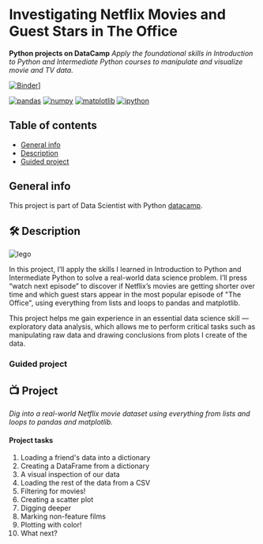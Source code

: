 # Investigating Netflix Movies and Guest Stars in The Office
**Python projects on DataCamp**
*Apply the foundational skills in Introduction to Python and Intermediate Python courses to manipulate and visualize movie and TV data.*

[![Binder](https://mybinder.org/badge_logo.svg)](https://mybinder.org/v2/gh/sarah835/Data_Analysis_nvestigating-Netflix-Movies-and-Guest-Stars-in-The-Office/master?filepath=/notebook.ipynb)]

  [![pandas][pandas.js]][pandas-url]
 [![numpy][numpy.js]][numpy-url]
 [![matplotlib][matplotlib.js]][matplotlib-url]
 [![ipython][ipython.js]][ipython-url]

## Table of contents
* [General info](#general-info)
* [Description](#Description)
* [Guided project](#Guided-project)

## General info
This project is part of Data Scientist with Python [datacamp](https://app.datacamp.com/learn/career-tracks/data-scientist-with-python?version=5).

## 🛠️ Description


<p><img src="img/netflix.jpg" alt="lego"></p>
In this project, I’ll apply the skills I learned in Introduction to Python and Intermediate Python to solve a real-world data science problem. I’ll press “watch next episode” to discover if Netflix’s movies are getting shorter over time and which guest stars appear in the most popular episode of "The Office", using everything from lists and loops to pandas and matplotlib.

This project helps me gain experience in an essential data science skill — exploratory data analysis, which allows me to perform critical tasks such as manipulating raw data and drawing conclusions from plots I create of the data.




### Guided project
## 📺 Project

*Dig into a real-world Netflix movie dataset using everything from lists and loops to pandas and matplotlib.*

#### Project tasks
1. Loading a friend's data into a dictionary
2. Creating a DataFrame from a dictionary
3. A visual inspection of our data
4. Loading the rest of the data from a CSV
5. Filtering for movies!
6. Creating a scatter plot
7. Digging deeper
8. Marking non-feature films
9. Plotting with color!
10. What next?



[pandas.js]: https://img.shields.io/badge/pandas-1.4.3-blue
[pandas-url]: https://pandas.pydata.org/
[numpy.js]: https://img.shields.io/badge/numpy-1.23.2-blue
[numpy-url]: https://numpy.org/
[matplotlib.js]: https://img.shields.io/badge/matplotlib-3.5.3-blue
[matplotlib-url]: https://matplotlib.org/
[ipython.js]: https://img.shields.io/badge/ipython-8.4.0-blue
[ipython-url]: https://ipython.org/
 


